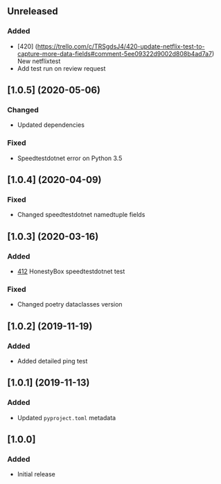 ## Unreleased
### Added
* [420] (https://trello.com/c/TRSgdsJ4/420-update-netflix-test-to-capture-more-data-fields#comment-5ee09322d9002d808b4ad7a7) New netflixtest
* Add test run on review request

## [1.0.5] (2020-05-06)
### Changed
* Updated dependencies

### Fixed
* Speedtestdotnet error on Python 3.5

## [1.0.4] (2020-04-09)
### Fixed
* Changed speedtestdotnet namedtuple fields

## [1.0.3] (2020-03-16)
### Added
* [412](https://trello.com/c/F7Ep7b0G/412-implement-speedtestdotnet-hb-measurement) HonestyBox speedtestdotnet test
### Fixed
* Changed poetry dataclasses version

## [1.0.2] (2019-11-19)
### Added
* Added detailed ping test

## [1.0.1] (2019-11-13)
### Added
* Updated `pyproject.toml` metadata

## [1.0.0]
### Added
* Initial release
